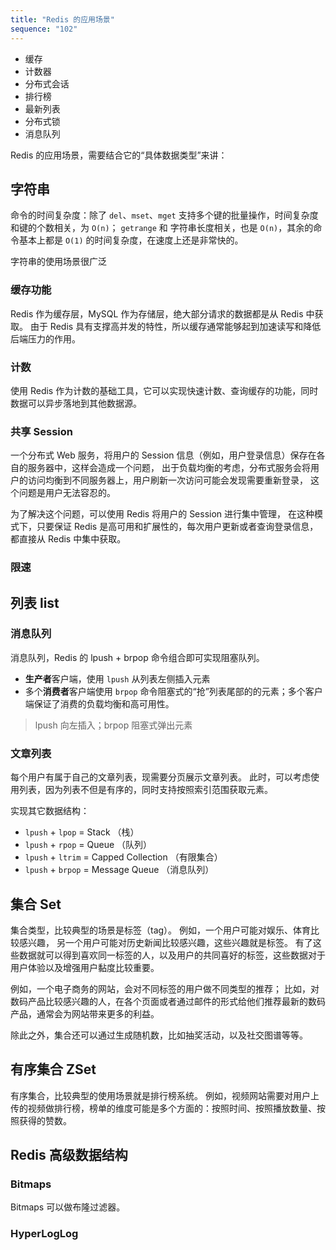```yaml
---
title: "Redis 的应用场景"
sequence: "102"
---
```


- 缓存
- 计数器
- 分布式会话
- 排行榜
- 最新列表
- 分布式锁
- 消息队列

Redis 的应用场景，需要结合它的“具体数据类型”来讲：

## 字符串

命令的时间复杂度：除了 `del`、`mset`、`mget` 支持多个键的批量操作，时间复杂度和键的个数相关，为 `O(n)`；
`getrange` 和 字符串长度相关，也是 `O(n)`，其余的命令基本上都是 `O(1)` 的时间复杂度，在速度上还是非常快的。

字符串的使用场景很广泛

### 缓存功能

Redis 作为缓存层，MySQL 作为存储层，绝大部分请求的数据都是从 Redis 中获取。
由于 Redis 具有支撑高并发的特性，所以缓存通常能够起到加速读写和降低后端压力的作用。

### 计数

使用 Redis 作为计数的基础工具，它可以实现快速计数、查询缓存的功能，同时数据可以异步落地到其他数据源。

### 共享 Session

一个分布式 Web 服务，将用户的 Session 信息（例如，用户登录信息）保存在各自的服务器中，这样会造成一个问题，
出于负载均衡的考虑，分布式服务会将用户的访问均衡到不同服务器上，用户刷新一次访问可能会发现需要重新登录，
这个问题是用户无法容忍的。

为了解决这个问题，可以使用 Redis 将用户的 Session 进行集中管理，
在这种模式下，只要保证 Redis 是高可用和扩展性的，每次用户更新或者查询登录信息，都直接从 Redis 中集中获取。

### 限速

## 列表 list

### 消息队列

消息队列，Redis 的 lpush + brpop 命令组合即可实现阻塞队列。

- **生产者**客户端，使用 `lpush` 从列表左侧插入元素
- 多个**消费者**客户端使用 `brpop` 命令阻塞式的“抢”列表尾部的的元素；多个客户端保证了消费的负载均衡和高可用性。

> lpush 向左插入；brpop 阻塞式弹出元素

### 文章列表

每个用户有属于自己的文章列表，现需要分页展示文章列表。
此时，可以考虑使用列表，因为列表不但是有序的，同时支持按照索引范围获取元素。

实现其它数据结构：

- `lpush` + `lpop` = Stack （栈）
- `lpush` + `rpop` = Queue （队列）
- `lpush` + `ltrim` = Capped Collection （有限集合）
- `lpush` + `brpop` = Message Queue （消息队列）

## 集合 Set

集合类型，比较典型的场景是标签（tag）。
例如，一个用户可能对娱乐、体育比较感兴趣，
另一个用户可能对历史新闻比较感兴趣，这些兴趣就是标签。
有了这些数据就可以得到喜欢同一标签的人，以及用户的共同喜好的标签，这些数据对于用户体验以及增强用户黏度比较重要。

例如，一个电子商务的网站，会对不同标签的用户做不同类型的推荐；
比如，对数码产品比较感兴趣的人，在各个页面或者通过邮件的形式给他们推荐最新的数码产品，通常会为网站带来更多的利益。

除此之外，集合还可以通过生成随机数，比如抽奖活动，以及社交图谱等等。

## 有序集合 ZSet

有序集合，比较典型的使用场景就是排行榜系统。
例如，视频网站需要对用户上传的视频做排行榜，榜单的维度可能是多个方面的：按照时间、按照播放数量、按照获得的赞数。

## Redis 高级数据结构

### Bitmaps

Bitmaps 可以做布隆过滤器。

### HyperLogLog




